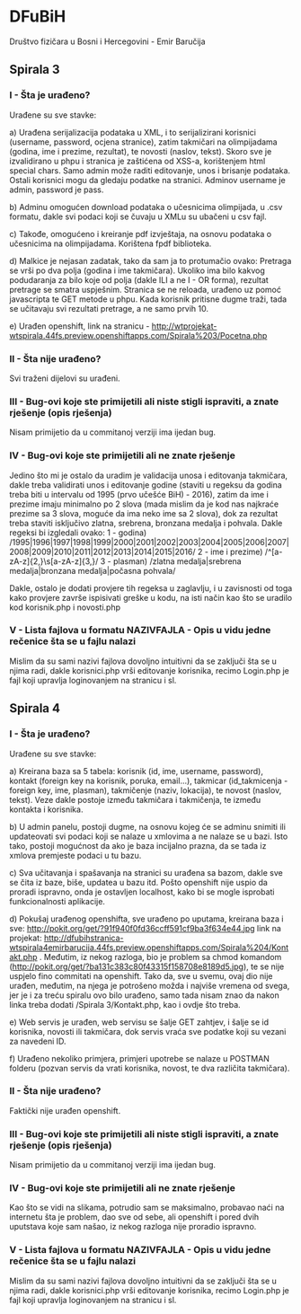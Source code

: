 # DFuBiH

Društvo fizičara u Bosni i Hercegovini - Emir Baručija

## Spirala 3

### I  - Šta je urađeno?

Urađene su sve stavke:

a) Urađena serijalizacija podataka u XML, i to serijalizirani korisnici (username, password, ocjena stranice), zatim takmičari na olimpijadama (godina, ime i prezime, rezultat), te novosti (naslov, tekst).
Skoro sve je izvalidirano u phpu i stranica je zaštićena od XSS-a, korištenjem html special chars.
Samo admin može raditi editovanje, unos i brisanje podataka. Ostali korisnici mogu da gledaju podatke na stranici.
Adminov username je admin, password je pass.

b) Adminu omogućen download podataka o učesnicima olimpijada, u .csv formatu, dakle svi podaci koji se čuvaju u XMLu su ubačeni u csv fajl.

c) Takođe, omogućeno i kreiranje pdf izvještaja, na osnovu podataka o učesnicima na olimpijadama. Korištena fpdf biblioteka.

d) Malkice je nejasan zadatak, tako da sam ja to protumačio ovako:
Pretraga se vrši po dva polja (godina i ime takmičara). Ukoliko ima bilo kakvog podudaranja za bilo koje od polja (dakle ILI a ne I - OR forma), rezultat pretrage se smatra uspješnim.
Stranica se ne reloada, urađeno uz pomoć javascripta te GET metode u phpu.
Kada korisnik pritisne dugme traži, tada se učitavaju svi rezultati pretrage, a ne samo prvih 10.

e) Urađen openshift, link na stranicu - http://wtprojekat-wtspirala.44fs.preview.openshiftapps.com/Spirala%203/Pocetna.php



### II  - Šta nije urađeno?

Svi traženi dijelovi su urađeni.



### III - Bug-ovi koje ste primijetili ali niste stigli ispraviti, a znate rješenje (opis rješenja)

Nisam primijetio da u commitanoj verziji ima ijedan bug.



### IV  - Bug-ovi koje ste primijetili ali ne znate rješenje

Jedino što mi je ostalo da uradim je validacija unosa i editovanja takmičara, dakle treba validirati unos i editovanje godine (staviti u regeksu da godina treba biti u intervalu od 1995 (prvo učešće BiH) - 2016), zatim da ime i prezime imaju minimalno po 2 slova (mada mislim da je kod nas najkraće prezime sa 3 slova, moguće da ima neko ime sa 2 slova), dok za rezultat treba staviti isključivo zlatna, srebrena, bronzana medalja i pohvala.
Dakle regeksi bi izgledali ovako:
1 - godina) /1995|1996|1997|1998|1999|2000|2001|2002|2003|2004|2005|2006|2007|2008|2009|2010|2011|2012|2013|2014|2015|2016/
2 - ime i prezime) /^[a-zA-z]{2,}\s[a-zA-z]{3,}/
3 - plasman) /zlatna medalja|srebrena medalja|bronzana medalja|počasna pohvala/

Dakle, ostalo je dodati provjere tih regeksa u zaglavlju, i u zavisnosti od toga kako provjere završe ispisivati greške u kodu, na isti način kao što se uradilo kod korisnik.php i novosti.php

### V  - Lista fajlova u formatu NAZIVFAJLA - Opis u vidu jedne rečenice šta se u fajlu nalazi

Mislim da su sami nazivi fajlova dovoljno intuitivni da se zaključi šta se u njima radi, dakle korisnici.php vrši editovanje korisnika, recimo Login.php je fajl koji upravlja loginovanjem na stranicu i sl.














## Spirala 4

### I  - Šta je urađeno?

Urađene su sve stavke:

a) Kreirana baza sa 5 tabela: korisnik (id, ime, username, password), kontakt (foreign key na korisnik, poruka, email...), takmicar (id_takmicenja - foreign key, ime, plasman), takmičenje (naziv, lokacija), te novost (naslov, tekst).
Veze dakle postoje između takmičara i takmičenja, te između kontakta i korisnika.

b) U admin panelu, postoji dugme, na osnovu kojeg će se adminu snimiti ili updateovati svi podaci koji se nalaze u xmlovima a ne nalaze se u bazi. Isto tako, postoji mogućnost da ako je baza incijalno prazna, da se tada iz xmlova premjeste podaci u tu bazu.

c) Sva učitavanja i spašavanja na stranici su urađena sa bazom, dakle sve se čita iz baze, biše, updatea u bazu itd. Pošto openshift nije uspio da proradi ispravno, onda je ostavljen localhost, kako bi se mogle isprobati funkcionalnosti aplikacije.

d) Pokušaj urađenog openshifta, sve urađeno po uputama, kreirana baza i sve: http://pokit.org/get/?91f940f0fd36ccff591cf9ba3f634e44.jpg
link na projekat: http://dfubihstranica-wtspirala4emirbarucija.44fs.preview.openshiftapps.com/Spirala%204/Kontakt.php .
Međutim, iz nekog razloga, bio je problem sa chmod komandom (http://pokit.org/get/?ba131c383c80f43315f158708e8189d5.jpg), te se nije uspjelo fino commitati na openshift.
Tako da, sve u svemu, ovaj dio nije urađen, međutim, na njega je potrošeno možda i najviše vremena od svega, jer je i za treću spiralu ovo bilo urađeno, samo tada nisam znao da nakon linka treba dodati /Spirala 3/Kontakt.php, kao i ovdje što treba.

e) Web servis je urađen, web servisu se šalje GET zahtjev, i šalje se id korisnika, novosti ili takmičara, dok servis vraća sve podatke koji su vezani za navedeni ID.

f) Urađeno nekoliko primjera, primjeri upotrebe se nalaze u POSTMAN folderu (pozvan servis da vrati korisnika, novost, te dva različita takmičara).


### II  - Šta nije urađeno?

Faktički nije urađen openshift.


### III - Bug-ovi koje ste primijetili ali niste stigli ispraviti, a znate rješenje (opis rješenja)

Nisam primijetio da u commitanoj verziji ima ijedan bug.


### IV  - Bug-ovi koje ste primijetili ali ne znate rješenje

Kao što se vidi na slikama, potrudio sam se maksimalno, probavao naći na internetu šta je problem, dao sve od sebe, ali openshift i pored dvih uputstava koje sam našao, iz nekog razloga nije proradio ispravno.

### V  - Lista fajlova u formatu NAZIVFAJLA - Opis u vidu jedne rečenice šta se u fajlu nalazi

Mislim da su sami nazivi fajlova dovoljno intuitivni da se zaključi šta se u njima radi, dakle korisnici.php vrši editovanje korisnika, recimo Login.php je fajl koji upravlja loginovanjem na stranicu i sl.